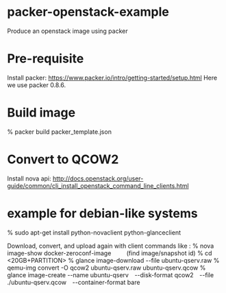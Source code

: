 # packer-openstack-example
Produce an openstack image using packer

# Pre-requisite
Install packer: https://www.packer.io/intro/getting-started/setup.html
Here we use packer 0.8.6.

# Build image

% packer build packer_template.json

# Convert to QCOW2

Install nova api:
http://docs.openstack.org/user-guide/common/cli_install_openstack_command_line_clients.html

# example for debian-like systems
% sudo apt-get install python-novaclient python-glanceclient

Download, convert, and upload again with client commands like :
% nova image-show docker-zeroconf-image
     (find image/snapshot id)
% cd <20GB+PARTITION>
% glance image-download --file ubuntu-qserv.raw <IMAGE-ID>
% qemu-img convert -O qcow2 ubuntu-qserv.raw ubuntu-qserv.qcow
% glance image-create --name ubuntu-qserv  --disk-format qcow2  --file ./ubuntu-qserv.qcow  --container-format bare
